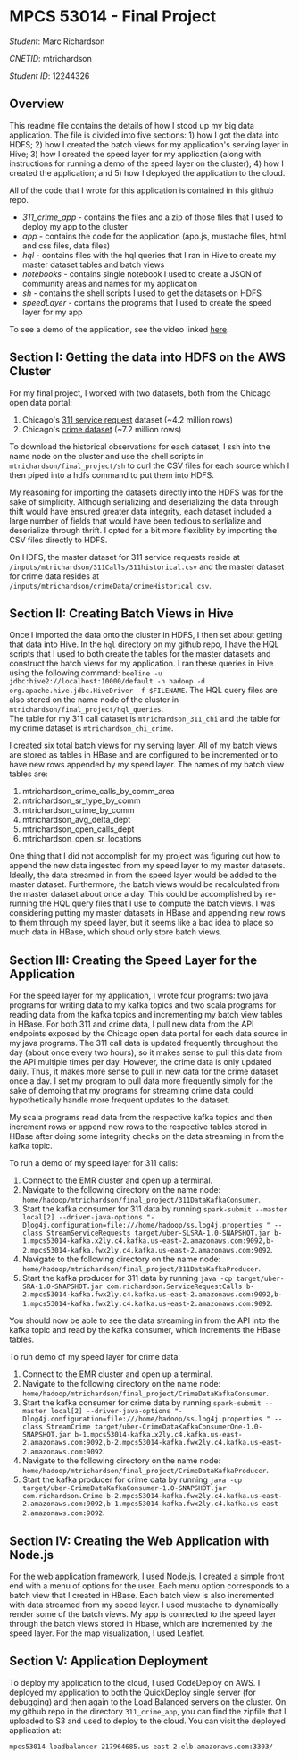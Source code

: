 # MPCS 53014 - Final Project

*Student*: Marc Richardson

*CNETID*: mtrichardson

*Student ID*: 12244326

## Overview

This readme file contains the details of how I stood up my big data application. The file is
divided into five sections: 1) how I got the data into HDFS; 2) how I created the batch views
for my application's serving layer in Hive; 3) how I created the speed layer for my 
application (along with instructions for running a demo of the speed layer on the cluster);
4) how I created the application; and 5) how I deployed the application to the cloud.

All of the code that I wrote for this application is contained in this github repo.

* *311_crime_app* - contains the files and a zip of those files that I used to deploy my app to the cluster
* *app* - contains the code for the application (app.js, mustache files, html and css files, data files)
* *hql* - contains files with the hql queries that I ran in Hive to create my master dataset tables and batch views
* *notebooks* - contains single notebook I used to create a JSON of community areas and names for my application
* *sh* - contains the shell scripts I used to get the datasets on HDFS
* *speedLayer* - contains the programs that I used to create the speed layer for my app

To see a demo of the application, see the video linked [here](https://www.loom.com/share/3b870d008e674c6ea0ec70abccb6c5a5).

## Section I: Getting the data into HDFS on the AWS Cluster

For my final project, I worked with two datasets, both from the Chicago open data portal:

1. Chicago's [311 service request](https://data.cityofchicago.org/Service-Requests/311-Service-Requests/v6vf-nfxy) dataset (~4.2 million rows)
2. Chicago's [crime dataset](https://data.cityofchicago.org/Public-Safety/Crimes-2001-to-Present/ijzp-q8t2) (~7.2 million rows)

To download the historical observations for each dataset, I ssh into the name node on the 
cluster and use the shell scripts in `mtrichardson/final_project/sh` to curl the CSV files 
for each source which I then piped into a hdfs command to put them into HDFS.

My reasoning for importing the datasets directly into the HDFS was for the sake of simplicity.
Although serializing and deserializing the data through thift would have ensured greater data
integrity, each dataset included a large number of fields that would have been tedious to 
serlialize and deserialize through thrift. I opted for a bit more flexiblity by importing
the CSV files directly to HDFS.

On HDFS, the master dataset for 311 service requests reside at `/inputs/mtrichardson/311Calls/311historical.csv` and
the master dataset for crime data resides at `/inputs/mtrichardson/crimeData/crimeHistorical.csv`.

## Section II: Creating Batch Views in Hive

Once I imported the data onto the cluster in HDFS, I then set about getting that data into 
Hive. In the `hql` directory on my github repo, I have the HQL scripts that I used to both 
create the tables for the master datasets and construct the batch views for my application. 
I ran these queries in Hive using the following command: 
`beeline -u jdbc:hive2://localhost:10000/default -n hadoop -d org.apache.hive.jdbc.HiveDriver -f $FILENAME`.
The HQL query files are also stored on the name node of the cluster in `mtrichardson/final_project/hql_queries`.  
The table for my 311 call dataset is `mtrichardson_311_chi` and the table for my crime dataset is `mtrichardson_chi_crime`.

I created six total batch views for my serving layer. All of my batch views are stored as 
tables in HBase and are configured to be incremented or to have new rows appended by my
speed layer. The names of my batch view tables are:

1. mtrichardson_crime_calls_by_comm_area
2. mtrichardson_sr_type_by_comm
3. mtrichardson_crime_by_comm
4. mtrichardson_avg_delta_dept
5. mtrichardson_open_calls_dept
6. mtrichardson_open_sr_locations

One thing that I did not accomplish for my project was figuring out how to append the new 
data ingested from my speed layer to my master datasets. Ideally, the data streamed in from 
the speed layer would be added to the master dataset. Furthermore, the batch views would be 
recalculated from the master dataset about once a day. This could be accomplished by 
re-running the HQL query files that I use to compute the batch views. I was considering putting
my master datasets in HBase and appending new rows to them through my speed layer, but it
seems like a bad idea to place so much data in HBase, which shoud only store batch views. 

## Section III: Creating the Speed Layer for the Application

For the speed layer for my application, I wrote four programs: two java programs for writing 
data to my kafka topics and two scala programs for reading data from the kafka topics and
incrementing my batch view tables in HBase. For both 311 and crime data, I pull new data from
the API endpoints exposed by the Chicago open data portal for each data source in my java programs.
The 311 call data is updated frequently throughout the day (about once every two hours), so it makes
sense to pull this data from the API multiple times per day. However, the crime data is only updated
daily. Thus, it makes more sense to pull in new data for the crime dataset once a day. I set my program
to pull data more frequently simply for the sake of demoing that my programs for streaming crime data
could hypothetically handle more frequent updates to the dataset.

My scala programs read data from the respective kafka topics and then increment rows or append new
rows to the respective tables stored in HBase after doing some integrity checks on the data streaming
in from the kafka topic.

To run a demo of my speed layer for 311 calls:

1. Connect to the EMR cluster and open up a terminal.
2. Navigate to the following directory on the name node: `home/hadoop/mtrichardson/final_project/311DataKafkaConsumer`.
3. Start the kafka consumer for 311 data by running `spark-submit --master local[2] --driver-java-options "-Dlog4j.configuration=file:///home/hadoop/ss.log4j.properties " --class StreamServiceRequests target/uber-SLSRA-1.0-SNAPSHOT.jar b-1.mpcs53014-kafka.x2ly.c4.kafka.us-east-2.amazonaws.com:9092,b-2.mpcs53014-kafka.fwx2ly.c4.kafka.us-east-2.amazonaws.com:9092`.
4. Navigate to the following directory on the name node: `home/hadoop/mtrichardson/final_project/311DataKafkaProducer`.
5. Start the kafka producer for 311 data by running `java -cp target/uber-SRA-1.0-SNAPSHOT.jar com.richardson.ServiceRequestCalls b-2.mpcs53014-kafka.fwx2ly.c4.kafka.us-east-2.amazonaws.com:9092,b-1.mpcs53014-kafka.fwx2ly.c4.kafka.us-east-2.amazonaws.com:9092`.

You should now be able to see the data streaming in from the API into the kafka topic and read by the kafka consumer, which increments the HBase tables.

To run demo of my speed layer for crime data:

1. Connect to the EMR cluster and open up a terminal.
2. Navigate to the following directory on the name node: `home/hadoop/mtrichardson/final_project/CrimeDataKafkaConsumer`.
3. Start the kafka consumer for crime data by running `spark-submit --master local[2] --driver-java-options "-Dlog4j.configuration=file:///home/hadoop/ss.log4j.properties " --class StreamCrime target/uber-CrimeDataKafkaConsumerOne-1.0-SNAPSHOT.jar b-1.mpcs53014-kafka.x2ly.c4.kafka.us-east-2.amazonaws.com:9092,b-2.mpcs53014-kafka.fwx2ly.c4.kafka.us-east-2.amazonaws.com:9092`.
4. Navigate to the following directory on the name node: `home/hadoop/mtrichardson/final_project/CrimeDataKafkaProducer`.
5. Start the kafka producer for crime data by running `java -cp target/uber-CrimeDataKafkaConsumer-1.0-SNAPSHOT.jar com.richardson.Crime b-2.mpcs53014-kafka.fwx2ly.c4.kafka.us-east-2.amazonaws.com:9092,b-1.mpcs53014-kafka.fwx2ly.c4.kafka.us-east-2.amazonaws.com:9092`.

## Section IV: Creating the Web Application with Node.js

For the web application framework, I used Node.js. I created a simple front end with a menu of
options for the user. Each menu option corresponds to a batch view that I created in HBase.
Each batch view is also incremented with data streamed from my speed layer. I used mustache
to dynamically render some of the batch views. My app is connected to the speed layer through
the batch views stored in Hbase, which are incremented by the speed layer. For the map visualization, I used Leaflet.

## Section V: Application Deployment

To deploy my application to the cloud, I used CodeDeploy on AWS. I deployed my application to both
the QuickDeploy single server (for debugging) and then again to the Load Balanced servers on the
cluster. On my github repo in the directory `311_crime_app`, you can find the zipfile that I uploaded
to S3 and used to deploy to the cloud. You can visit the deployed application at:

`mpcs53014-loadbalancer-217964685.us-east-2.elb.amazonaws.com:3303/`
